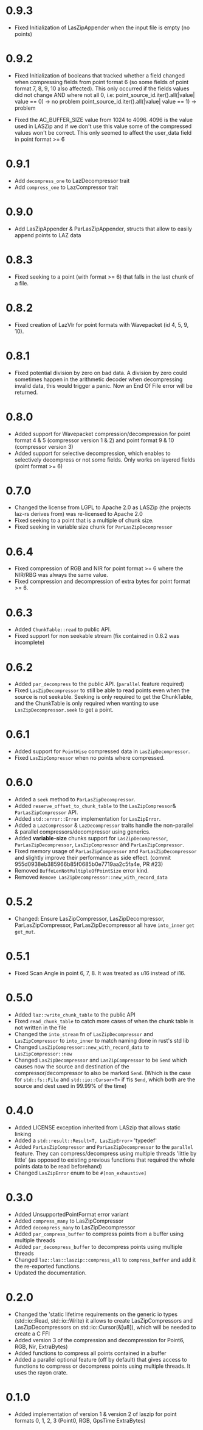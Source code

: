 # 0.9.3

- Fixed Initialization of LasZipAppender when the input file is empty (no points)

# 0.9.2

- Fixed Initialization of booleans that tracked whether a field
   changed when compressing fields from point format 6 (so some fields of
   point format 7, 8, 9, 10 also affected).
   This only occurred if the fields values did not change AND where not all 0,
   i.e:
      point_source_id.iter().all(|value| value == 0) -> no problem
      point_source_id.iter().all(|value| value == 1) -> problem

- Fixed the AC_BUFFER_SIZE value from 1024 to 4096.
   4096 is the value used in LASZip and if we don't use this value
   some of the compressed values won't be correct.
   This only seemed to affect the user_data field in point format >= 6

# 0.9.1

- Add `decompress_one` to LazDecompressor trait
- Add `compress_one` to LazCompressor trait

# 0.9.0

- Add LasZipAppender & ParLasZipAppender, structs that allow to easily append points to
  LAZ data

# 0.8.3

- Fixed seeking to a point (with format >= 6) that falls in the last chunk of a file.

# 0.8.2

- Fixed creation of LazVlr for point formats with Wavepacket
 (id 4, 5, 9, 10).

# 0.8.1

- Fixed potential division by zero on bad data.
   A division by zero could sometimes happen in the arithmetic decoder
   when decompressing invalid data, this would trigger a panic.
   Now an End Of File error will be returned.

# 0.8.0

- Added support for Wavepacket compression/decompression
   for point format 4 & 5 (compressor version 1 & 2) and
   point format 9 & 10 (compressor version 3)
- Added support for selective decompression, which enables to selectively decompress or not
   some fields. Only works on layered fields (point format >= 6)

# 0.7.0

- Changed the license from LGPL to Apache 2.0 as LASZip (the projects laz-rs derives from)
   was re-licensed to Apache 2.0
- Fixed seeking to a point that is a multiple of chunk size.
- Fixed seeking in variable size chunk for `ParLasZipDecompressor`

# 0.6.4

- Fixed compression of RGB and NIR for point format >= 6 where the NIR/RBG was
    always the same value.
- Fixed compression and decompression of extra bytes for point format >= 6.

# 0.6.3

- Added `ChunkTable::read` to public API.
- Fixed support for non seekable stream (fix contained in 0.6.2 was incomplete)

# 0.6.2

- Added `par_decompress` to the public API. (`parallel` feature required)
- Fixed `LasZipDecompressor` to still be able to read points even when the source
    is not seekable. Seeking is only required to get the ChunkTable, and the ChunkTable
    is only required when wanting to use `LasZipDecompressor.seek` to get a point.

# 0.6.1

- Added support for `PointWise` compressed data in `LasZipDecompressor`.
- Fixed `LasZipCompressor` when no points where compressed.

# 0.6.0

- Added a `seek` method to `ParLasZipDecompressor`.
- Added `reserve_offset_to_chunk_table` to the `LasZipCompressor`& `ParLasZipCompressor` API.
- Added `std::error::Error` implementation for `LasZipError`.
- Added a `LazCompressor` & `LazDecompressor` traits handle the non-parallel & parallel compressors/decompressor using
    generics.
- Added **variable-size** chunks support for `LasZipDecompressor`, `ParLasZipDecompressor`, `LasZipCompressor` and `ParLasZipCompressor`.
- Fixed memory usage of `ParLasZipCompressor` and `ParLasZipDecompressor`
    and slightly improve their performance as side effect. (commit 955d0938eb385966b85f0685b0e7719aa2c5fa4e, PR #23)
- Removed `BuffeLenNotMultipleOfPointSize` error kind.
- Removed `Remove LasZipDecompressor::new_with_record_data`

# 0.5.2

- Changed: Ensure LasZipCompressor, LasZipDecompressor, ParLasZipCompressor, ParLasZipDecompressor
    all have `into_inner` `get` `get_mut`.

# 0.5.1

- Fixed Scan Angle in point 6, 7, 8. It was treated as u16 instead of i16.

# 0.5.0

- Added `laz::write_chunk_table` to the public API
- Fixed `read_chunk_table` to catch more cases of when the chunk table is not written
    in the file
- Changed the `into_stream` fn of `LasZipDecompressor` and `LasZipCompressor` to `into_inner` to
    match naming done in rust's std lib
- Changed `LasZipCompressor::new_with_record_data` to `LasZipCompressor::new`
- Changed `LasZipDecompressor` and `LasZipCompressor` to be `Send` which causes now
    the source and destination of the compressor/decompressor to also be marked `Send`.
    (Which is the case for `std::fs::File` and `std::io::Cursor<T>` if `T`is `Send`, which
    both are the source and dest used in 99.99% of the time)

# 0.4.0

- Added LICENSE exception inherited from LASzip that allows static linking
- Added a `std::result::Result<T, LasZipError>` 'typedef'
- Added `ParLasZipCompressor` and `ParLasZipDecompressor` to the `parallel` feature.
   They can compress/decompress using multiple threads 'little by little'
   (as opposed to existing previous functions that required the whole points
   data to be read beforehand)
- Changed `LasZipError` enum to be `#[non_exhaustive]`

# 0.3.0

- Added UnsupportedPointFormat error variant
- Added `compress_many` to LasZipCompressor
- Added `decompress_many` to LasZipDecompressor
- Added `par_compress_buffer` to compress points from a buffer using multiple threads
- Added `par_decompress_buffer` to decompress points using multiple threads
- Changed `laz::las::laszip::compress_all` to `compress_buffer`
  and add it the re-exported functions.
- Updated the documentation.

# 0.2.0

- Changed the 'static lifetime requirements on the generic io types
      (std::io::Read, std::io::Write) it allows to create LasZipCompressors
    and LasZipDecompressors on std::io::Cursor(&[u8]), which will be needed to create a C FFI
- Added version 3 of the compression and decompression for Point6, RGB,
        Nir, ExtraBytes)
- Added functions to compress all points contained in a buffer
- Added a parallel optional feature (off by default) that gives
   access to functions to compress or decompress points using multiple threads.
   It uses the rayon crate.

# 0.1.0

- Added implementation of version 1 & version 2
        of laszip for point formats 0, 1, 2, 3 (Point0, RGB, GpsTime ExtraBytes)
